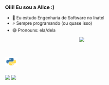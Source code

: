 ### Oiii! Eu sou a Alice :)

- 🌱 Eu estudo Engenharia de Software no Inatel
- ⚡ Sempre programando (ou quase isso)
- 😄 Pronouns: ela/dela

<div align="center">
  <a href="https://github.com/coelhalice">
  <img height="180em" src="https://github-readme-stats.vercel.app/api?username=coelhalice&show_icons=true&theme=dracula&include_all_commits=true&count_private=true"/>
  <!--
    <img height="180em" src="https://github-readme-stats.vercel.app/api/top-langs/?username=coelhalice&layout=compact&langs_count=7&theme=dracula"/>
-->
</div>
  
  ##
  
<div style="display: inline_block"><br>
  <img align="center" alt="Alice-Python" height="30" width="40" src="https://raw.githubusercontent.com/devicons/devicon/master/icons/python/python-original.svg">
</div>

  ##
 
<div> 
  <a href="https://instagram.com/coelhalice" target="_blank"><img src="https://img.shields.io/badge/-Instagram-%23E4405F?style=for-the-badge&logo=instagram&logoColor=white" target="_blank"></a>
  <a href="https://www.linkedin.com/in/alice-de-lorenzo-coelho-851b56224/" target="_blank"><img src="https://img.shields.io/badge/-LinkedIn-%230077B5?style=for-the-badge&logo=linkedin&logoColor=white" target="_blank"></a> 
 
<!--
  ![Snake animation](https://https://github.com/coelhalice/blob/output/github-contribution-grid-snake.svg)
 -->
  
</div>
